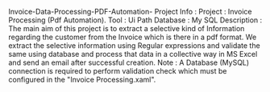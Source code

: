 Invoice-Data-Processing-PDF-Automation-
Project Info :
   Project     : Invoice Processing (Pdf Automation).
   Tool        : Ui Path
   Database    : My SQL
   Description : The main aim of this project is to extract a selective kind of Information regarding the customer from the Invoice which is there in a pdf format. We                extract the selective information using Regular  expressions and validate the same using database and process that data in a collective way in MS Excel and send an email          after successful creation.
Note : A Database (MySQL) connection is required to perform validation check which must be configured in the "Invoice Processing.xaml".
